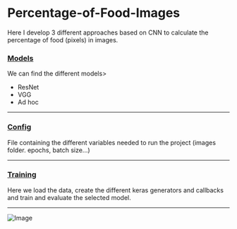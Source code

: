 # Percentage-of-Food-Images
Here I develop 3 different approaches based on CNN to calculate the percentage of food (pixels) in images.

### [Models](models.py)
We can find the different models>
 - ResNet
 - VGG
 - Ad hoc
---

### [Config](config.py)
File containing the different variables needed to run the project (images folder. epochs, batch size...)

---
### [Training](training.py)

Here we load the data, create the different keras generators and callbacks and train and evaluate the selected model.

---

![Image](https://github.com/[username]/[reponame]/blob/[branch]/food_perc.png?raw=true)

